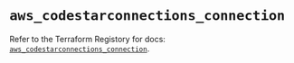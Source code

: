 # `aws_codestarconnections_connection`

Refer to the Terraform Registory for docs: [`aws_codestarconnections_connection`](https://registry.terraform.io/providers/hashicorp/aws/5.23.1/docs/resources/codestarconnections_connection).
